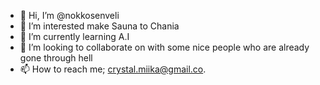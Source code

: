 - 👋 Hi, I’m @nokkosenveli
- 👀 I’m interested make Sauna to Chania
- 🌱 I’m currently learning A.I 
- 💞️ I’m looking to collaborate on with some nice people who are already gone through hell
- 📫 How to reach me; crystal.miika@gmail.co.

<!---
nokkosenveli/nokkosenveli is a ✨ special ✨ repository because its `README.md` (this file) appears on your GitHub profile.
You can click the Preview link to take a look at your changes.
--->
